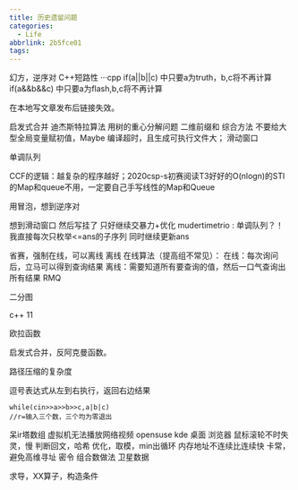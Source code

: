 ```yaml
---
title: 历史遗留问题
categories:
  - Life
abbrlink: 2b5fce01
tags:
---
```



幻方，逆序对
C++短路性
···cpp
if(a||b||c)
中只要a为truth，b,c将不再计算
if(a&&b&&c)
中只要a为flash,b,c将不再计算

在本地写文章发布后链接失效。

启发式合并
迪杰斯特拉算法
用树的重心分解问题
二维前缀和
综合方法
不要给大型全局变量赋初值，Maybe 编译超时，且生成可执行文件大；
滑动窗口

单调队列

CCF的逻辑：越复杂的程序越好；2020csp-s初赛阅读T3好好的O(nlogn)的STl的Map和queue不用，一定要自己手写线性的Map和Queue

用冒泡，想到逆序对


想到滑动窗口 然后写挂了 只好继续交暴力+优化
mudertimetrio : 单调队列？！
我直接每次只枚举<=ans的子序列 同时继续更新ans

省赛，强制在线，可以离线
离线 在线算法（提高组不常见）：
在线：每次询问后，立马可以得到查询结果
离线：需要知道所有要查询的值，然后一口气查询出所有结果
RMQ

二分图

c++ 11

欧拉函数

启发式合并，反阿克曼函数。

路径压缩的复杂度

逗号表达式从左到右执行，返回右边结果
```
while(cin>>a>>b>>c,a|b|c)
//r=输入三个数，三个均为零退出
```

呆ir塔数组
虚拟机无法播放网络视频
opensuse kde 桌面 浏览器 鼠标滚轮不时失灵，慢
判断回文，哈希
优化，取模，min出循环
内存地址不连续比连续快
卡常，避免高维寻址
密令 组合数做法
卫星数据

求导，XX算子，构造条件
